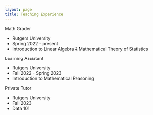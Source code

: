 ```yaml
---
layout: page
title: Teaching Experience
---
```


Math Grader
- Rutgers University
- Spring 2022 - present
- Introduction to Linear Algebra & Mathematical Theory of Statistics

Learning Assistant
- Rutgers University
- Fall 2022 - Spring 2023
- Introduction to Mathematical Reasoning

Private Tutor
- Rutgers University
- Fall 2023
- Data 101
